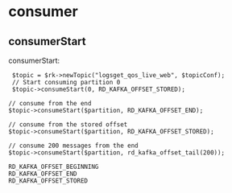  # consumer

 ## consumerStart
 consumerStart:

     $topic = $rk->newTopic("logsget_qos_live_web", $topicConf);
     // Start consuming partition 0
     $topic->consumeStart(0, RD_KAFKA_OFFSET_STORED);

    // consume from the end
    $topic->consumeStart($partition, RD_KAFKA_OFFSET_END);

    // consume from the stored offset
    $topic->consumeStart($partition, RD_KAFKA_OFFSET_STORED);

    // consume 200 messages from the end
    $topic->consumeStart($partition, rd_kafka_offset_tail(200));

    RD_KAFKA_OFFSET_BEGINNING
    RD_KAFKA_OFFSET_END
    RD_KAFKA_OFFSET_STORED
